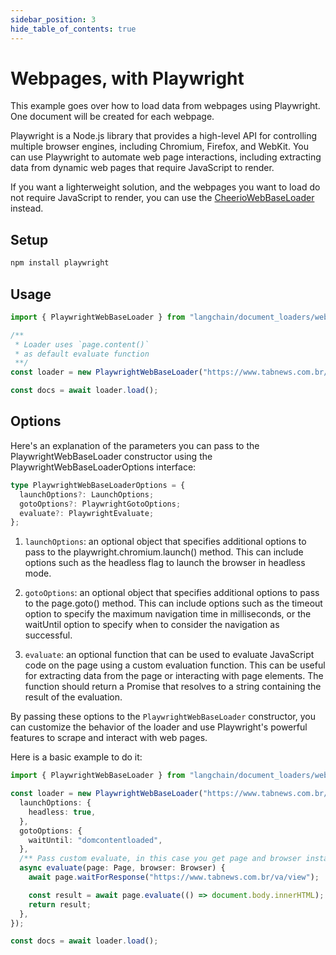 ```yaml
---
sidebar_position: 3
hide_table_of_contents: true
---
```


# Webpages, with Playwright

This example goes over how to load data from webpages using Playwright. One document will be created for each webpage.

Playwright is a Node.js library that provides a high-level API for controlling multiple browser engines, including Chromium, Firefox, and WebKit. You can use Playwright to automate web page interactions, including extracting data from dynamic web pages that require JavaScript to render.

If you want a lighterweight solution, and the webpages you want to load do not require JavaScript to render, you can use the [CheerioWebBaseLoader](./web_cheerio.md) instead.

## Setup

```bash npm2yarn
npm install playwright
```

## Usage

```typescript
import { PlaywrightWebBaseLoader } from "langchain/document_loaders/web/playwright";

/**
 * Loader uses `page.content()`
 * as default evaluate function
 **/
const loader = new PlaywrightWebBaseLoader("https://www.tabnews.com.br/");

const docs = await loader.load();
```

## Options

Here's an explanation of the parameters you can pass to the PlaywrightWebBaseLoader constructor using the PlaywrightWebBaseLoaderOptions interface:

```typescript
type PlaywrightWebBaseLoaderOptions = {
  launchOptions?: LaunchOptions;
  gotoOptions?: PlaywrightGotoOptions;
  evaluate?: PlaywrightEvaluate;
};
```

1. `launchOptions`: an optional object that specifies additional options to pass to the playwright.chromium.launch() method. This can include options such as the headless flag to launch the browser in headless mode.

2. `gotoOptions`: an optional object that specifies additional options to pass to the page.goto() method. This can include options such as the timeout option to specify the maximum navigation time in milliseconds, or the waitUntil option to specify when to consider the navigation as successful.

3. `evaluate`: an optional function that can be used to evaluate JavaScript code on the page using a custom evaluation function. This can be useful for extracting data from the page or interacting with page elements. The function should return a Promise that resolves to a string containing the result of the evaluation.

By passing these options to the `PlaywrightWebBaseLoader` constructor, you can customize the behavior of the loader and use Playwright's powerful features to scrape and interact with web pages.

Here is a basic example to do it:

```typescript
import { PlaywrightWebBaseLoader } from "langchain/document_loaders/web/playwright";

const loader = new PlaywrightWebBaseLoader("https://www.tabnews.com.br/", {
  launchOptions: {
    headless: true,
  },
  gotoOptions: {
    waitUntil: "domcontentloaded",
  },
  /** Pass custom evaluate, in this case you get page and browser instances */
  async evaluate(page: Page, browser: Browser) {
    await page.waitForResponse("https://www.tabnews.com.br/va/view");

    const result = await page.evaluate(() => document.body.innerHTML);
    return result;
  },
});

const docs = await loader.load();
```
